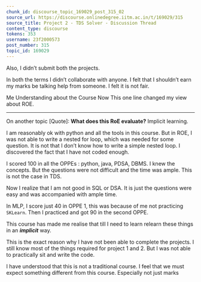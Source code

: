 ```yaml
---
chunk_id: discourse_topic_169029_post_315_02
source_url: https://discourse.onlinedegree.iitm.ac.in/t/169029/315
source_title: Project 2 - TDS Solver - Discussion Thread
content_type: discourse
tokens: 353
username: 23f2000573
post_number: 315
topic_id: 169029
---
```


 Also, I didn’t submit both the projects.

In both the terms I didn’t collaborate with anyone. I felt that I shouldn’t earn my marks be talking help from someone. I felt it is not fair.

Me Understanding about the Course Now
This one line changed my view about ROE.

---

On another topic
[Quote]: 
**What does this RoE evaluate?** Implicit learning.

I am reasonably ok with python and all the tools in this course. But in ROE, I was not able to write a nested for loop, which was needed for some question. It is not that I don’t know how to write a simple nested loop. I discovered the fact that I have not coded enough.

I scored 100 in all the OPPEs : python, java, PDSA, DBMS. I knew the concepts. But the questions were not difficult and the time was ample. This is not the case in TDS.

Now I realize that I am not good in SQL or DSA. It is just the questions were easy and was accompanied with ample time.

In MLP, I score just 40 in OPPE 1, this was because of me not practicing `SKLearn`. Then I practiced and got 90 in the second OPPE.

This course has made me realise that till I need to learn relearn these things in an ***implicit*** way.

This is the exact reason why I have not been able to complete the projects. I still know most of the things required for project 1 and 2. But I was not able to practically sit and write the code.

I have understood that this is not a traditional course. I feel that we must expect something different from this course. Especially not just marks
